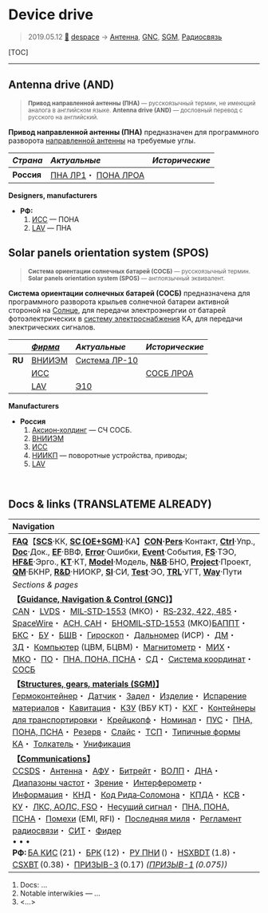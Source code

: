 # Device drive
> 2019.05.12 [🚀](../index/index.md) [despace](index.md) → [Антенна](antenna.md), [GNC](gnc.md), [SGM](sc.md), [Радиосвязь](comms.md)

[TOC]

---

## Antenna drive (AND)
> <small>**Привод направленной антенны (ПНА)** — русскоязычный термин, не имеющий аналога в английском языке. **Antenna drive (AND)** — дословный перевод с русского на английский.</small>

**Привод направленной антенны (ПНА)** предназначен для программного разворота [направленной антенны](antenna.md) на требуемые углы.

|*Страна*|*Актуальные*|*Исторические*|
|:--|:--|:--|
|**Россия**|[ПНА ЛР1](пна_лр1.md)・ [ПОНА ЛРОА](пона_лроа.md)| |

**Designers, manufacturers**

   - **РФ:**
      1. [ИСС](contact/iss_r.md) — ПОНА
      1. [LAV](contact/lav.md) — ПНА



## Solar panels orientation system (SPOS)
> <small>**Система ориентации солнечных батарей (СОСБ)** — русскоязычный термин. **Solar panels orientation system (SPOS)** — англоязычный эквивалент.</small>

**Система ориентации солнечных батарей (СОСБ)** предназначена для программного разворота крыльев солнечной батареи активной стороной на [Солнце](sun.md), для передачи электроэнергии от батарей фотоэлектрических в [систему электроснабжения](devd.md) КА, для передачи электрических сигналов.

| |*[Фирма](contact.md)*|*Актуальные*|*Исторические*|
|:--|:--|:--|:--|
|**RU**|[ВНИИЭМ](contact/vniiem.md)|[Система ЛР-10](система_лр_10.md)| |
| |[ИСС](contact/iss_r.md)| |[СОСБ ЛРОА](сосб_лроа.md)|
| |[LAV](contact/lav.md)|[Э10](э10.md)| |

**Manufacturers**

   - **Россия**
      1. [Аксион‑холдинг](contact/axion_h.md) — СЧ СОСБ.
      1. [ВНИИЭМ](contact/vniiem.md)
      1. [ИСС](contact/iss_r.md)
      1. [НИИКП](contact/niicom.md) — поворотные устройства, приводы;
      1. [LAV](contact/lav.md)



<p style="page-break-after:always"> </p>

## Docs & links (TRANSLATEME ALREADY)
|Navigation|
|:--|
|**[FAQ](faq.md)**【**[SCS](scs.md)**·КК, **[SC (OE+SGM)](sc.md)**·КА】**[CON](contact.md)·[Pers](person.md)**·Контакт, **[Ctrl](control.md)**·Упр., **[Doc](doc.md)**·Док., **[EF](ef.md)**·ВВФ, **[Error](error.md)**·Ошибки, **[Event](event.md)**·События, **[FS](fs.md)**·ТЭО, **[HF&E](hfe.md)**·Эрго., **[KT](kt.md)**·КТ, **[Model](model.md)**·Модель, **[N&B](nnb.md)**·БНО, **[Project](project.md)**·Проект, **[QM](qm.md)**·БКНР, **[R&D](rnd.md)**·НИОКР, **[SI](si.md)**·СИ, **[Test](test.md)**·ЭО, **[TRL](trl.md)**·УГТ, **[Way](way.md)**·Пути|
|*Sections & pages*|
|**【[Guidance, Navigation & Control (GNC)](gnc.md)】**<br> [CAN](can.md)・ [LVDS](lvds.md)・ [MIL‑STD‑1553](mil_std_1553.md) (МКО)・ [RS‑232, 422, 485](rs_xxx.md)・ [SpaceWire](spacewire.md)・ [АСН, САН](ans.md)・ [БНО](nnb.md)[MIL‑STD‑1553](mil_std_1553.md) (МКО)[БАППТ](eas.md)・ [БКС](cable.md)・ [БУ](eas.md)・ [БШВ](time.md)・ [Гироскоп](iu.md)・ [Дальномер](doppler.md) (ИСР)・ [ДМ](iu.md)・ [ЗД](sensor.md)・ [Компьютер](obc.md) (ЦВМ, БЦВМ)・ [Магнитометр](sensor.md)・ [МИХ](mic.md)・ [МКО](mil_std_1553.md)・ [ПО](soft.md)・ [ПНА, ПОНА, ПСНА](devd.md)・ [СД](sensor.md)・ [Система координат](coord_sys.md)・ [СОСБ](devd.md)|
|**【[Structures, gears, materials (SGM)](sc.md)】**<br> [Гермоконтейнер](гермоконтейнер.md)・ [Датчик](sensor.md)・ [Задел](margin.md)・ [Изделие](unit.md)・ [Испарение материалов](mat_sublime.md)・ [Кавитация](cavitation.md)・ [КЗУ](cinu.md) (ВБУ КТ)・ [КХГ](cgs.md)・ [Контейнеры для транспортировки](ship_contain.md)・ [Крейцкопф](crosshead.md)・ [Номинал](nominal.md)・ [ПУС](lag.md)・ [ПНА, ПОНА, ПСНА](devd.md)・ [Резерв](reserve.md)・ [Слайс](слайс.md)・ [ТСП](tsp.md)・ [Типичные формы КА](sc.md)・ [Толкатель](толкатель.md)・ [Унификация](commonality.md)|
|**【[Communications](comms.md)】**<br> [CCSDS](ccsds.md)・ [Антенна](antenna.md)・ [АФУ](afdev.md)・ [Битрейт](bitrate.md)・ [ВОЛП](ofts.md)・ [ДНА](дна.md)・ [Диапазоны частот](rf.md)・ [Зрение](view.md)・ [Интерферометр](interferometer.md)・ [Информация](info.md)・ [КНД](directivity.md)・ [Код Рида‑Соломона](rsco.md)・ [КПДА](antenna.md)・ [КСВ](swr.md)・ [КУ](ку.md)・ [ЛКС, АОЛС, FSO](fso.md)・ [Несущий сигнал](carrwave.md)・ [ПНА, ПОНА, ПСНА](devd.md)・ [Помехи](emi.md) (EMI, RFI)・ [Последняя миля](last_mile.md)・ [Регламент радиосвязи](rf.md)・ [СИТ](etedp.md)・ [Фидер](feeder.md) <br>• • •<br> **РФ:** [БА КИС](ба_кис.md) (21)・ [БРК](brk_lav.md) (12)・ [РУ ПНИ](ру_пни.md) ()・ [HSXBDT](comms_lst.md) (1.8)・ [CSXBT](comms_lst.md) (0.38)・ [ПРИЗЫВ-3](comms_lst.md) (0.17) *([ПРИЗЫВ-1](comms_lst.md) (0.075))*|

   1. Docs: …
   1. Notable interwikies — …
   1. <…>
